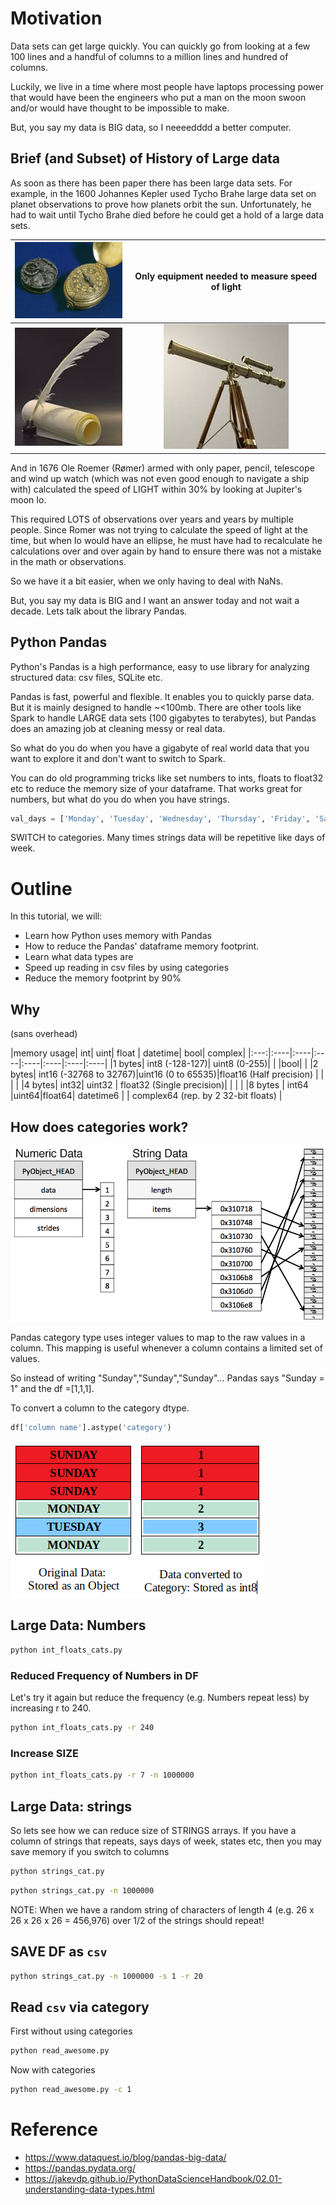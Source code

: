 

# Motivation
Data sets can get large quickly.  You can quickly go from looking at a few 100 lines and a handful of columns to a million lines and hundred of columns.  

Luckily, we live in a time where most people have laptops processing power that would have been the engineers who put a man on the moon swoon and/or would have thought to be impossible to make.

But, you say my data is BIG data, so I neeeedddd a better computer.

## Brief (and Subset) of History of Large data

As soon as there has been paper there has been large data sets. For example, in the 1600 Johannes Kepler used Tycho Brahe large data set on planet observations to prove how planets orbit the sun.  Unfortunately, he had to wait until Tycho Brahe died before he could get a hold of a large data sets.  

|  ![watch](./images/watch.jpg)| Only equipment needed to measure speed of light |
|:--|:---:|
|![pen](./images/pen.jpeg)  |![telescope](./images/telescope.jpeg)

And in 1676 Ole Roemer (Rømer) armed with only paper, pencil, telescope and wind up watch (which was not even good enough to navigate a ship with) calculated the speed of LIGHT within 30% by looking at Jupiter's moon Io.  

This required LOTS of observations over years and years by multiple people.  Since Romer was not trying to calculate the speed of light at the time, but when Io would have an ellipse, he must have had to recalculate he calculations over and over again by hand to ensure there was not a mistake in the math or observations.

So we have it a bit easier, when we only having to deal with NaNs.

But, you say my data is BIG and I want an answer today and not wait a decade.
Lets talk about the library Pandas.

## Python Pandas
Python's Pandas is a high performance, easy to use library for analyzing structured data: csv files, SQLite etc.

Pandas is fast, powerful and flexible.   It enables you to quickly parse data. But it is mainly designed to handle ~<100mb.  There are other tools like Spark to handle LARGE data sets (100 gigabytes to terabytes), but Pandas does an amazing job at cleaning messy or real data.

So what do you do when you have a gigabyte of real world data that you want to explore it and don't want to switch to Spark.  

You can do old programming tricks like set numbers to ints, floats to float32 etc to reduce the memory size of your dataframe.  That works great for numbers, but what do you do when you have strings.

~~~Python
val_days = ['Monday', 'Tuesday', 'Wednesday', 'Thursday', 'Friday', 'Saturday', 'Sunday']

~~~

SWITCH to categories.  Many times strings data will be repetitive like days of week.


# Outline
In this tutorial, we will:
* Learn how Python uses memory with Pandas
* How to reduce the Pandas' dataframe memory footprint.
* Learn what data types are
* Speed up reading in csv files by using categories
* Reduce the memory footprint by 90%

## Why

(sans overhead)

|memory usage|	int|	uint| float | datetime|	bool|	complex|
|:---:|:----|:----|:----|:----|:----|:----|:----|
|1 bytes|		int8 (-128-127)|	uint8 (0-255)|	|	|bool| |
|2 bytes|	int16	 (-32768 to 32767)|uint16 (0 to 65535)|float16 (Half precision)	| |			|   |
|4 bytes|		int32|	uint32 |	float32 (Single precision)|	|  | |
|8 bytes	|	int64	|uint64|float64|	datetime6 | |  complex64 (rep. by 2 32-bit floats) |


## How does categories work?
![Python Categories](./images/numpy_vs_python.png)

Pandas category type uses integer values to map to the raw values in a column.  This mapping is useful whenever a column contains a limited set of values.

So instead of writing "Sunday","Sunday","Sunday"... Pandas says "Sunday = 1" and the df =[1,1,1].

To convert a column to the category dtype.

```Python
df['column name'].astype('category')
```

![SundaySunday df](./images/SundaySunday.png)

## Large Data: Numbers

```bash
python int_floats_cats.py
```

### Reduced Frequency of Numbers in DF
Let's try it again but reduce the frequency (e.g. Numbers repeat less) by increasing r to 240.


```bash
python int_floats_cats.py -r 240
```

### Increase SIZE

```bash
python int_floats_cats.py -r 7 -n 1000000
```

## Large Data: strings

So lets see how we can reduce size of STRINGS arrays.
If you have a column of strings that repeats, says days of week, states etc, then you may save memory if you switch to columns


```bash
python strings_cat.py
```


```bash
python strings_cat.py -n 1000000
```
NOTE: When we have a random string of characters of length 4
  (e.g. 26 x 26 x 26 x 26 = 456,976) over 1/2 of the strings should repeat!


## SAVE DF  as `csv`

```bash
python strings_cat.py -n 1000000 -s 1 -r 20
```


## Read `csv` via category

First without using categories
```bash
python read_awesome.py

```

Now with categories
```bash
python read_awesome.py -c 1
```

# Reference
* https://www.dataquest.io/blog/pandas-big-data/
* https://pandas.pydata.org/
* https://jakevdp.github.io/PythonDataScienceHandbook/02.01-understanding-data-types.html
